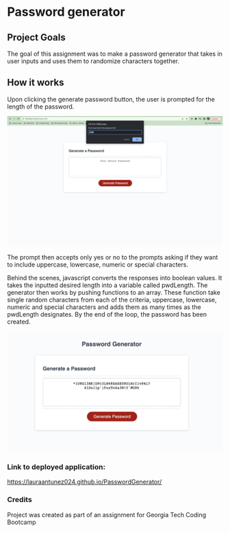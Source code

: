 # Password generator

## Project Goals

The goal of this assignment was to make a password generator that takes in user inputs and uses them to randomize characters together. 

## How it works

Upon clicking the generate password button, the user is prompted for the length of the password. 


![Password Generator starting screen after generate password is clicked](./Assets/Images/image-1.png)

The prompt then accepts only yes or no to the prompts asking if they want to include uppercase, lowercase, numeric or special characters. 

Behind the scenes, javascript converts the responses into boolean values. It takes the inputted desired length into a variable called pwdLength. The generator then works by pushing functions to an array. These function take single random characters from each of the criteria, uppercase, lowercase, numeric and special characters and adds them as many times as the pwdLength designates. By the end of the loop, the password has been created.


![Password generator after generating password](Assets/Images/Image-2.png)



 




### Link to deployed application:

https://lauraantunez024.github.io/PasswordGenerator/

### Credits 

Project was created as part of an assignment for Georgia Tech Coding Bootcamp
